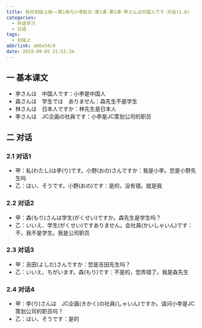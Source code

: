```yaml
---
title: 标日初级上册——第1单元小李赴日-第1课-第1课-李さんは中国人です-对话(1.6)
categories:
  - 外语学习
  - 日语
tags:
  - 初级上
abbrlink: a66e54c9
date: 2019-09-05 21:51:34
---
```

## 一 基本课文

* 李さんは　中国人です：小李是中国人
* 森さんは　学生では　ありません：森先生不是学生
* 林さんは　日本人ですか：林先生是日本人
* 李さんは　JC企画の社員です：小李是JC策划公司的职员

<!--more-->

## 二 对话

### 2.1 对话1

* 甲：私(わたし)は李(り)です。小野(おの)さんですか：我是小李。您是小野先生吗
* 乙：はい、そうです。小野(おの)です：是的，没有错。就是我

### 2.2 对话2

* 甲：森(もり)さんは学生(がくせい)ですか。森先生是学生吗？
* 乙：いいえ、学生(がくせい)ですありません。会社員(かいしゃいん)です：不，我不是学生。我是公司职员

### 2.3 对话3

* 甲：吉田(よしだ)さんですか：您是吉田先生吗？
* 乙：いいえ、ちがいます。森(もり)です：不是的，您弄错了。我是森先生

### 2.4 对话4

* 甲：李(り)さんは　JC企画(きかく)の社員(しゃいん)ですか。请问小李是JC策划公司的职员吗？
* 乙：はい、そうです：是的
